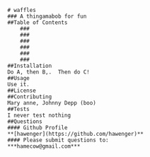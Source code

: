 
        # waffles
        ### A thingamabob for fun
        ##Table of Contents
            ###
            ###
            ###
            ###
            ###
            ###
        ##Installation
        Do A, then B,.  Then do C!
        ##Usage
        Use it.
        ##License
        ##Contributing
        Mary anne, Johnny Depp (boo)
        ##Tests
        I never test nothing
        ##Questions
        #### Github Profile
        **[hawenger](https://github.com/hawenger)**
        #### Please submit questions to:
        ***hamecow@gmail.com***
        